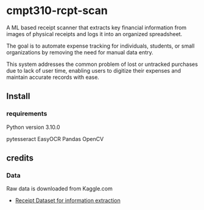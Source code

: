 # cmpt310-rcpt-scan


A ML based receipt scanner that extracts key financial information from images of physical receipts and logs it into an organized spreadsheet. 

The goal is to automate expense tracking for individuals, students, or small organizations by removing the need for manual data entry. 

This system addresses the common problem of lost or untracked purchases due to lack of user time, enabling users to digitize their expenses and maintain accurate records with ease.



## Install


### requirements
Python version 3.10.0

pytesseract
EasyOCR
Pandas
OpenCV





## credits

### Data
Raw data is downloaded from Kaggle.com
- [Receipt Dataset for information extraction](https://www.kaggle.com/datasets/dhiaznaidi/receiptdatasetssd300v2/data)
